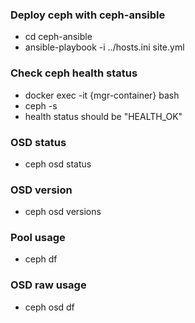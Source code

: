 ### Deploy ceph with ceph-ansible
- cd ceph-ansible
- ansible-playbook -i ../hosts.ini site.yml

### Check ceph health status
- docker exec -it {mgr-container} bash
- ceph -s
- health status should be "HEALTH_OK"

### OSD status
- ceph osd status

### OSD version
- ceph osd versions

### Pool usage
- ceph df

### OSD raw usage
- ceph osd df
